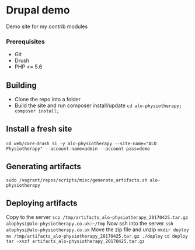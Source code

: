 # Drupal demo
Demo site for my contrib modules

### Prerequisites

- Git
- Drush
- PHP <= 5.6

## Building
- Clone the repo into a folder
- Build the site and run composer install/update
`cd alo-physiotherapy; composer install;`

## Install a fresh site
`cd web/core`
`drush si -y alo-physiotherapy --site-name="ALO Physiotherapy" --account-name=admin --account-pass=demo`

## Generating artifacts
`sudo /vagrant/repos/scripts/misc/generate_artifacts.sh alo-physiotherapy`

## Deploying artifacts
Copy to the server
`scp /tmp/artifacts_alo-physiotherapy_20170425.tar.gz alophysi@alo-physiotherapy.co.uk:~/tmp`
Now ssh into the server
`ssh alophysi@alo-physiotherapy.co.uk`
Move the zip file and unzip
`mkdir deploy`
`mv /tmp/artifacts_alo-physiotherapy_20170425.tar.gz ./deploy`
`cd deploy`
`tar -xvzf artifacts_alo-physiotherapy_20170425.tar.gz`
